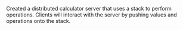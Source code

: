 Created a distributed calculator server that uses a stack to perform operations. Clients will interact with the server by pushing values and operations onto the stack.
